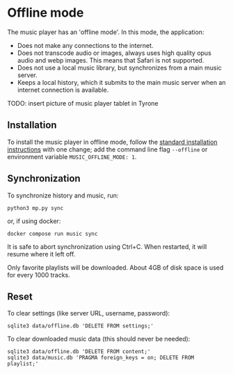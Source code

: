 # Offline mode

The music player has an 'offline mode'. In this mode, the application:

- Does not make any connections to the internet.
- Does not transcode audio or images, always uses high quality opus audio and webp images. This means that Safari is not supported.
- Does not use a local music library, but synchronizes from a main music server.
- Keeps a local history, which it submits to the main music server when an internet connection is available.

TODO: insert picture of music player tablet in Tyrone

## Installation

To install the music player in offline mode, follow the [standard installation instructions](./installation.md) with one change; add the command line flag `--offline` or environment variable `MUSIC_OFFLINE_MODE: 1`.

## Synchronization

To synchronize history and music, run:
```
python3 mp.py sync
```
or, if using docker:
```
docker compose run music sync
```

It is safe to abort synchronization using Ctrl+C. When restarted, it will resume where it left off.

Only favorite playlists will be downloaded. About 4GB of disk space is used for every 1000 tracks.

## Reset

To clear settings (like server URL, username, password):
```
sqlite3 data/offline.db 'DELETE FROM settings;'
```

To clear downloaded music data (this should never be needed):
```
sqlite3 data/offline.db 'DELETE FROM content;'
sqlite3 data/music.db 'PRAGMA foreign_keys = on; DELETE FROM playlist;'
```
